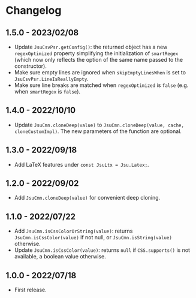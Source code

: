 # Changelog

## 1.5.0 - 2023/02/08

- Update `JsuCsvPsr.getConfig()`: the returned object has a new `regexOptimized`
property simplifying the initialization of `smartRegex` (which now only reflects
the option of the same name passed to the constructor).
- Make sure empty lines are ignored when `skipEmptyLinesWhen` is set to `JsuCsvPsr.LineIsReallyEmpty`.
- Make sure line breaks are matched when `regexOptimized` is `false` (e.g. when
`smartRegex` is `false`).

## 1.4.0 - 2022/10/10

- Update `JsuCmn.cloneDeep(value)` to `JsuCmn.cloneDeep(value, cache, cloneCustomImpl)`.
The new parameters of the function are optional.

## 1.3.0 - 2022/09/18

- Add LaTeX features under `const JsuLtx = Jsu.Latex;`.

## 1.2.0 - 2022/09/02

- Add `JsuCmn.cloneDeep(value)` for convenient deep cloning.

## 1.1.0 - 2022/07/22

- Add `JsuCmn.isCssColorOrString(value)`: returns `JsuCmn.isCssColor(value)` if
not null, or `JsuCmn.isString(value)` otherwise.
- Update `JsuCmn.isCssColor(value)`: returns `null` if `CSS.supports()` is not
available, a boolean value otherwise.

## 1.0.0 - 2022/07/18

- First release.
